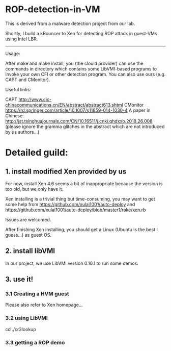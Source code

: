 # ROP-detection-in-VM

This is derived from a malware detection project from our lab.

Shortly, I build a kBouncer to Xen for detecting ROP attack in guest-VMs using Intel LBR.

--------------------------------------------------------------

Usage:

After make and make install, you (the clould provider) can use the commands in directory which contains some LibVMI-based programs to invoke your own CFI or other detection program. You can also use ours (e.g. CAPT and CMonitor).

Useful links:

CAPT http://www.cic-chinacommunications.cn/EN/abstract/abstract613.shtml
CMonitor https://rd.springer.com/article/10.1007/s11859-014-1030-4
A paper in Chinese: http://jst.tsinghuajournals.com/CN/10.16511/j.cnki.qhdxxb.2018.26.008 (please ignore the gramma glitches in the abstract which are not introduced by us authors...)

# Detailed guild:

## 1. install modified Xen provided by us

For now, install Xen 4.6 seems a bit of inappropriate because the version is too old, but we only have it.

Xen installing is a trivial thing but time-consuming, you may want to get some help from https://github.com/xulai1001/auto-deploy and https://github.com/xulai1001/auto-deploy/blob/master1/rake/xen.rb

Issues are welcomed.

After finishing Xen installing, you should get a Linux (Ubuntu is the best I guess...) as guest OS.

## 2. install libVMI

In our project, we use LibVMI version 0.10.1 to run some demos.

## 3. use it!

### 3.1 Creating a HVM guest
Please also refer to Xen homepage...

### 3.2 using LibVMI

cd ./cr3lookup

### 3.3 getting a ROP demo
